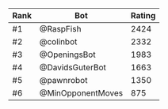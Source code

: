 Rank|Bot|Rating
---|---|---
#1|@RaspFish|2424
#2|@colinbot|2332
#3|@OpeningsBot|1983
#4|@DavidsGuterBot|1663
#5|@pawnrobot|1350
#6|@MinOpponentMoves|875

